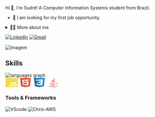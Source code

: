 <!-- Presentation -->
<p>
  Hi 👋, I'm Sudré! A Computer Information Systems student from Brazil.

  - 🔭 I am looking for my first job opportunity.
</p>

<!-- Dropdown -->
<details>
  <summary>👨‍💻 More about me</summary>

  - 💬 I am 20 years old, currently living in Brazil. I I like sports, more like football, and I'm a Cruzeiro and Bayern fan. I like games, series, films and anime.
[![Steam](https://img.shields.io/badge/Steam-000000?style=for-the-badge&logo=steam&logoColor=white)](https://steamcommunity.com/id/Sudre_/)
</details>

<!-- Links -->
[![LinkedIn](https://img.shields.io/badge/LinkedIn-0077B5?style=for-the-badge&logo=linkedin&logoColor=white)](https://www.linkedin.com/in/jo%C3%A3osudr%C3%A9/)
[![Gmail](https://img.shields.io/badge/Gmail-D14836?style=for-the-badge&logo=gmail&logoColor=white)](mailto:joaoposudre@gmail.com)
<!-- GIF -->
<p align="left">
  <img align="center" src="https://narutobattlescreen-js.netlify.app/fightingbackground1.gif" alt="Imagem">
</p>

## Skills
<div align="left">
  <img src="https://github-readme-stats.vercel.app/api/top-langs?username=JoaoSudre&locale=en&hide_title=false&layout=compact&card_width=320&langs_count=5&theme=slateorange&hide_border=true&order=2" height="150" alt="languages graph"  />
</div>
<!-- Skills: Programming Languages -->
  <div style="flex-basis: 48%;">
    <img align="center" alt="Js" height="30" width="40" src="https://raw.githubusercontent.com/devicons/devicon/master/icons/javascript/javascript-plain.svg">
    <img align="center" alt="HTML" height="30" width="40" src="https://raw.githubusercontent.com/devicons/devicon/master/icons/html5/html5-original.svg">
    <img align="center" alt="CSS" height="30" width="40" src="https://raw.githubusercontent.com/devicons/devicon/master/icons/css3/css3-original.svg">
    <img align="center" alt="Java" height="30" width="40" src="https://raw.githubusercontent.com/devicons/devicon/6910f0503efdd315c8f9b858234310c06e04d9c0/icons/java/java-plain.svg">
  </div>
  
  <!-- Skills: Tools & Frameworks -->
  <div style="flex-basis: 48%;">
    <h3>Tools & Frameworks</h3>
    <img align="center" alt="VScode" height="30" width="40" src="https://cdn.jsdelivr.net/gh/devicons/devicon/icons/vscode/vscode-original.svg">
    <img align="center" alt="Chris-AWS" height="30" width="40" src="https://cdn.jsdelivr.net/gh/devicons/devicon/icons/git/git-original.svg">
  </div>
  
